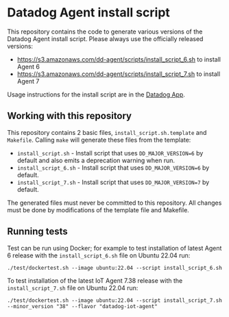 # Datadog Agent install script

This repository contains the code to generate various versions of the Datadog Agent install script. Please always use the officially released versions:

* https://s3.amazonaws.com/dd-agent/scripts/install_script_6.sh to install Agent 6
* https://s3.amazonaws.com/dd-agent/scripts/install_script_7.sh to install Agent 7

Usage instructions for the install script are in the [Datadog App](https://app.datadoghq.com/account/settings#agent/overview).

## Working with this repository

This repository contains 2 basic files, `install_script.sh.template` and `Makefile`. Calling `make` will generate these files from the template:

* `install_script.sh` - Install script that uses `DD_MAJOR_VERSION=6` by default and also emits a deprecation warning when run.
* `install_script_6.sh` - Install script that uses `DD_MAJOR_VERSION=6` by default.
* `install_script_7.sh` - Install script that uses `DD_MAJOR_VERSION=7` by default.

The generated files must never be committed to this repository. All changes must be done by modifications of the template file and Makefile.

## Running tests

Test can be run using Docker; for example to test installation of latest Agent 6 release with the `install_script_6.sh` file on Ubuntu 22.04 run:

```
./test/dockertest.sh --image ubuntu:22.04 --script install_script_6.sh
```

To test installation of the latest IoT Agent 7.38 release with the `install_script_7.sh` file on Ubuntu 22.04 run:

```
./test/dockertest.sh --image ubuntu:22.04 --script install_script_7.sh --minor_version "38" --flavor "datadog-iot-agent"
```
